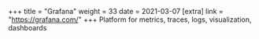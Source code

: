 +++
title = "Grafana"
weight = 33
date = 2021-03-07
[extra]
link = "https://grafana.com/"
+++
Platform for metrics, traces, logs, visualization, dashboards

